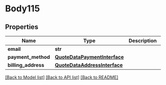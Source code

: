 # Body115

## Properties
Name | Type | Description | Notes
------------ | ------------- | ------------- | -------------
**email** | **str** |  | 
**payment_method** | [**QuoteDataPaymentInterface**](QuoteDataPaymentInterface.md) |  | 
**billing_address** | [**QuoteDataAddressInterface**](QuoteDataAddressInterface.md) |  | [optional] 

[[Back to Model list]](../README.md#documentation-for-models) [[Back to API list]](../README.md#documentation-for-api-endpoints) [[Back to README]](../README.md)


